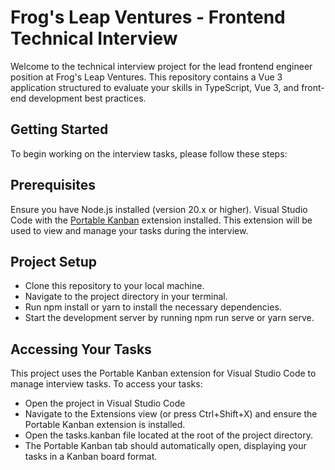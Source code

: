 # Frog's Leap Ventures - Frontend Technical Interview

Welcome to the technical interview project for the lead frontend engineer position at Frog's Leap Ventures. This repository contains a Vue 3 application structured to evaluate your skills in TypeScript, Vue 3, and front-end development best practices.

## Getting Started

To begin working on the interview tasks, please follow these steps:

## Prerequisites

Ensure you have Node.js installed (version 20.x or higher).
Visual Studio Code with the [Portable Kanban](https://marketplace.visualstudio.com/items?itemName=harehare.portable-kanban) extension installed. This extension will be used to view and manage your tasks during the interview.

## Project Setup

- Clone this repository to your local machine.
- Navigate to the project directory in your terminal.
- Run npm install or yarn to install the necessary dependencies.
- Start the development server by running npm run serve or yarn serve.

## Accessing Your Tasks

This project uses the Portable Kanban extension for Visual Studio Code to manage interview tasks. To access your tasks:

- Open the project in Visual Studio Code
- Navigate to the Extensions view (or press Ctrl+Shift+X) and ensure the Portable Kanban extension is installed.
- Open the tasks.kanban file located at the root of the project directory.
- The Portable Kanban tab should automatically open, displaying your tasks in a Kanban board format.
